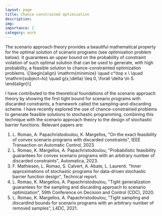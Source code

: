 ```yaml
---
layout: page
title: Chance-constrained optimisation 
description: 
img: 
importance: 2
category: work
---
```



The scenario approach theory provides a beautiful mathematical property for the optimal solution of scenario programs (see optimisation problem below). It guarantees an upper bound on the probability of constraint violation of such optimal solution that can be used to generate, with high probability, a feasible solution to chance-constrainted optimization problems.
\\[\begin{align}
\mathrm{minimize} \quad  c^\top x \\
\quad \mathrm{subject~to} \quad  g(x,\delta) \leq 0, \forall \delta \in S. 
\end{align}\\]

I have contributed to the theoretical foundations of the scenario approach theory by showing the first tight bound for scenario programs with discarded constraints, a framework called the sampling-and-discarding scheme. I have recently explored the use of chance-constrained problems to generate feasible solutions to stochastic programming, combining this technique with the scenario approach theory to the design of stochastic barrier functions. Relevant papers are:

1. L. Romao, A. Papachristodoulou, K. Margellos, "On the exact feasibility of convex scenario programs with discarded constraints", IEEE Transaction on Automatic Control, 2023.
2. L. Romao, K. Margellos, A. Papachristodoulou, "Probabilistic feasibility guarantees for convex scenario programs with an arbitrary number of discarded constraints", Automatica, 2023.
3. F. Mathiesen, L. Romao, S. Calvert, A. Abate, L. Laurenti. "Inner approximations of stochastic programs for data-driven stochastic barrier function design", Technical report.
3. L. Romao, K. Margellos, A. Papachristodoulou, "Tight generalization guarantees for the sampling and discarding approach to scenario optimization", 59th Conference on Decision and Control (CDC), 2020.
4. L. Romao, K. Margellos, A. Papachristodoulou, "Tight sampling and discardind bounds for scenario programs with an arbitrary number of removed samples", L4DC, 2021.

